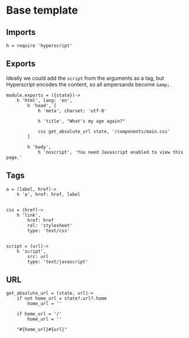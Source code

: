 # Base template

## Imports

	h = require 'hyperscript'


## Exports

Ideally we could add the `script` from the arguments as a tag, but Hyperscript encodes the content, so all ampersands become `&amp;`.

	module.exports = ({state})->
		h 'html', lang: 'en',
			h 'head', [
				h 'meta', charset: 'utf-8'

				h 'title', "What's my age again?"

				css get_absolute_url state, '/components/main.css'
			]

			h 'body',
				h 'noscript', 'You need Javascript enabled to view this page.'


## Tags

	a = (label, href)->
		h 'a', href: href, label


	css = (href)->
		h 'link',
			href: href
			rel: 'stylesheet'
			type: 'text/css'


	script = (url)->
		h 'script',
			src: url
			type: 'text/javascript'


## URL

	get_absolute_url = (state, url)->
		if not home_url = state?.url?.home
			home_url = ''

		if home_url = '/'
			home_url = ''

		"#{home_url}#{url}"
